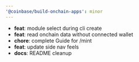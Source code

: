 ```yaml
---
'@coinbase/build-onchain-apps': minor
---
```


- **feat**: module select during cli create
- **feat**: read onchain data without connected wallet
- **chore**: complete Guide for /mint
- **feat**: update side nav feels
- **docs**: README cleanup
